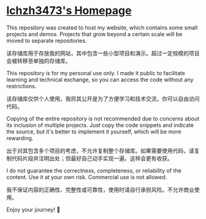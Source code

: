 # <!-- prettier-ignore -->[lchz&#104;3473's Homepage](https://lchz&#104;3473.github.io "lchz&#104;3473's Homepage")

This repository was created to host my website, which contains some small projects and demos. Projects that grow beyond a certain scale will be moved to separate repositories.

该存储库用于存放我的网站，其中包含一些小型项目和演示。超过一定规模的项目会被转移至单独的存储库。

This repository is for my personal use only. I made it public to facilitate learning and technical exchange, so you can access the code without any restrictions.

该存储库仅供个人使用。我将其公开是为了方便学习和技术交流，你可以自由访问代码。

Copying of the entire repository is not recommended due to concerns about its inclusion of multiple projects. Just copy the code snippets and indicate the source, but it's better to implement it yourself, which will be more rewarding.

出于对其包含多个项目的考虑，不允许复制整个存储库。如果需要使用代码，请复制代码片段并注明出处；但最好自己动手实现一遍，这样会更有收获。

I do not guarantee the correctness, completeness, or reliability of the content. Use it at your own risk. Commercial use is not allowed.

我不保证内容的正确性、完整性或可靠性，使用时请自行承担风险。不允许商业使用。

Enjoy your journey! 🚀
